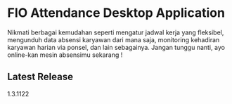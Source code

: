 # FIO Attendance Desktop Application

Nikmati berbagai kemudahan seperti mengatur jadwal kerja yang fleksibel, mengunduh data absensi karyawan dari mana saja, monitoring kehadiran karyawan harian via ponsel, dan lain sebagainya. Jangan tunggu nanti, ayo online-kan mesin absensimu sekarang !

## Latest Release
1.3.1122